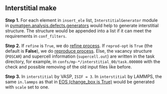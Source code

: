 ## Interstitial make

**Step 1.** For each element in `insert_ele` list, `InterstitialGenerator` module in [pymatgen.analysis.defects.generators](https://pymatgen.org/pymatgen.analysis.defects.generators.html) would help to generate interstitial structure. The structure would be appended into a list if it can meet the requirements in `conf_filters`.

**Step 2.** If `refine` is `True`, we do [refine process](../../refine/Refine-get-started-and-input-examples). If `reprod-opt` is `True` (the default is **False**), we do [reproduce process](../../reproduce/Reproduce-get-started-and-input-examples). Else, the vacancy structure (`POSCAR`) and supercell information (`supercell.out`) are written in the task directory, for example, in `confs/mp-*/interstitial_00/task.000000` with the check and possible removing of the old input files like before.

**Step 3.** In `interstitial` by VASP, `ISIF = 3`. In `interstitial` by LAMMPS, the same `in.lammps` as that in [EOS (change_box is True)](./EOS-make) would be generated with `scale` set to one. 
